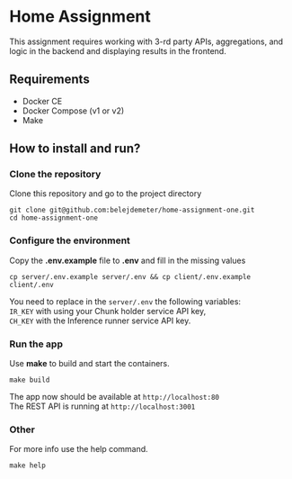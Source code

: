 # Home Assignment

This assignment requires working with 3-rd party APIs, aggregations, and logic in the backend and displaying results in the frontend.

## Requirements
- Docker CE
- Docker Compose (v1 or v2)
- Make

## How to install and run?

### Clone the repository
Clone this repository and go to the project directory 
```shell 
git clone git@github.com:belejdemeter/home-assignment-one.git
cd home-assignment-one
```

### Configure the environment
Copy the **.env.example** file to **.env** and fill in the missing values
```shell
cp server/.env.example server/.env && cp client/.env.example client/.env
```
You need to replace in the `server/.env` the following variables:  
`IR_KEY` with using your Chunk holder service API key,  
`CH_KEY` with the Inference runner service API key.

### Run the app 
Use **make** to build and start the containers.  
```shell
make build
```
The app now should be available at `http://localhost:80`  
The REST API is running at `http://localhost:3001` 

### Other 
For more info use the help command.
```shell
make help
```
